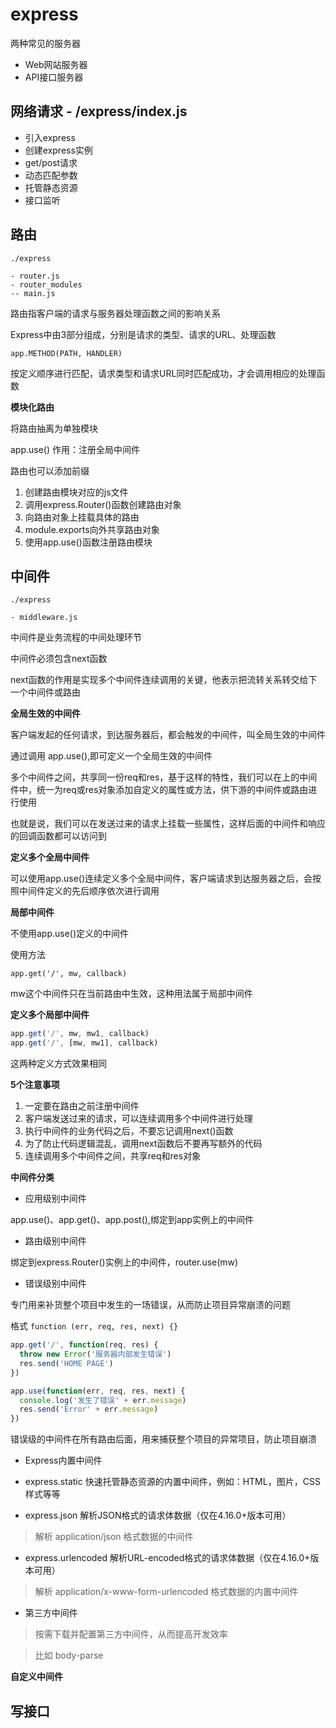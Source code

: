 # express

两种常见的服务器
- Web网站服务器
- API接口服务器

## 网络请求 - /express/index.js

 - 引入express
 - 创建express实例
 - get/post请求
 - 动态匹配参数
 - 托管静态资源
 - 接口监听

## 路由 

```
./express

- router.js
- router_modules
-- main.js
```



路由指客户端的请求与服务器处理函数之间的影响关系

Express中由3部分组成，分别是请求的类型、请求的URL、处理函数

`app.METHOD(PATH, HANDLER)`

按定义顺序进行匹配，请求类型和请求URL同时匹配成功，才会调用相应的处理函数

**模块化路由**

将路由抽离为单独模块

app.use() 作用：注册全局中间件

路由也可以添加前缀

1. 创建路由模块对应的js文件
2. 调用express.Router()函数创建路由对象
3. 向路由对象上挂载具体的路由
4. module.exports向外共享路由对象
5. 使用app.use()函数注册路由模块

## 中间件

```
./express

- middleware.js

```

中间件是业务流程的中间处理环节

中间件必须包含next函数

next函数的作用是实现多个中间件连续调用的关键，他表示把流转关系转交给下一个中间件或路由

**全局生效的中间件**

客户端发起的任何请求，到达服务器后，都会触发的中间件，叫全局生效的中间件

通过调用 app.use(),即可定义一个全局生效的中间件

多个中间件之间，共享同一份req和res，基于这样的特性，我们可以在上的中间件中，统一为req或res对象添加自定义的属性或方法，供下游的中间件或路由进行使用

也就是说，我们可以在发送过来的请求上挂载一些属性，这样后面的中间件和响应的回调函数都可以访问到

**定义多个全局中间件**

可以使用app.use()连续定义多个全局中间件，客户端请求到达服务器之后，会按照中间件定义的先后顺序依次进行调用

**局部中间件**

不使用app.use()定义的中间件

使用方法

```
app.get('/', mw, callback)
```

mw这个中间件只在当前路由中生效，这种用法属于局部中间件

**定义多个局部中间件**

```js
app.get('/', mw, mw1, callback)
app.get('/', [mw, mw1], callback)
```

这两种定义方式效果相同

**5个注意事项**

1. 一定要在路由之前注册中间件
2. 客户端发送过来的请求，可以连续调用多个中间件进行处理
3. 执行中间件的业务代码之后，不要忘记调用next()函数
4. 为了防止代码逻辑混乱，调用next函数后不要再写额外的代码
5. 连续调用多个中间件之间，共享req和res对象

**中间件分类**

- 应用级别中间件

app.use()、app.get()、app.post(),绑定到app实例上的中间件

- 路由级别中间件

绑定到express.Router()实例上的中间件，router.use(mw)

- 错误级别中间件

专门用来补货整个项目中发生的一场错误，从而防止项目异常崩溃的问题

格式 `function (err, req, res, next) {}`

```js
app.get('/', function(req, res) {
  throw new Error('服务器内部发生错误')
  res.send('HOME PAGE')
})

app.use(function(err, req, res, next) {
  console.log('发生了错误' + err.message)
  res.send('Error' + err.message)
})
```

错误级的中间件在所有路由后面，用来捕获整个项目的异常项目，防止项目崩溃

- Express内置中间件

 - express.static 快速托管静态资源的内置中间件，例如：HTML，图片，CSS样式等等
 - express.json 解析JSON格式的请求体数据（仅在4.16.0+版本可用）
 > 解析 application/json 格式数据的中间件
 - express.urlencoded 解析URL-encoded格式的请求体数据（仅在4.16.0+版本可用）
 > 解析 application/x-www-form-urlencoded 格式数据的内置中间件
- 第三方中间件
 > 按需下载并配置第三方中间件，从而提高开发效率
 
 > 比如 body-parse

**自定义中间件**





## 写接口
